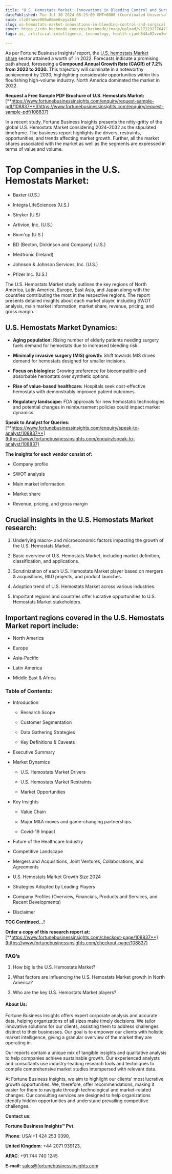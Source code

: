 ```yaml
---
title: "U.S. Hemostats Market: Innovations in Bleeding Control and Surgical Safety"
datePublished: Tue Jul 30 2024 08:23:00 GMT+0000 (Coordinated Universal Time)
cuid: clz85hove000w08me0xpyat63
slug: us-hemostats-market-innovations-in-bleeding-control-and-surgical-safety
cover: https://cdn.hashnode.com/res/hashnode/image/upload/v1722327764730/fb2fe5b6-359c-49a0-8353-d3ade3d6d8e9.png
tags: ai, artificial-intelligence, technology, health-cjaeh844x02vvo3wtj5r2s75q, healthcare

---
```


As per Fortune Business Insights’ report, the [U.S. hemostats Market share](https://www.fortunebusinessinsights.com/u-s-hemostats-market-108837) sector attained a worth of  in 2022. Forecasts indicate a promising path ahead, foreseeing a **Compound Annual Growth Rate (CAGR) of 7.2% from 2022 to 2030.** This trajectory will culminate in a noteworthy achievement by 2030, highlighting considerable opportunities within this flourishing high-volume industry. North America dominated the market in 2022.

**Request a Free Sample PDF Brochure of U.S. Hemostats Market:** [**https://www.fortunebusinessinsights.com/enquiry/request-sample-pdf/108837**](https://www.fortunebusinessinsights.com/enquiry/request-sample-pdf/108837)

In a recent study, Fortune Business Insights presents the nitty-gritty of the global U.S. Hemostats Market considering 2024–2032 as the stipulated timeframe. The business report highlights the drivers, restraints, opportunities, and trends affecting market growth. Further, all the market shares associated with the market as well as the segments are expressed in terms of value and volume.

# **Top Companies in the U.S. Hemostats Market:**

* Baxter (U.S.)
    
* Integra LifeSciences (U.S.)
    
* Stryker (U.S)
    
* Artivion, Inc. (U.S.)
    
* Biom'up (U.S.)
    
* BD (Becton, Dickinson and Company) (U.S.)
    
* Medtronic (Ireland)
    
* Johnson & Johnson Services, Inc. (U.S.)
    
* Pfizer Inc. (U.S.)
    

The U.S. Hemostats Market study outlines the key regions of North America, Latin America, Europe, East Asia, and Japan along with the countries contributing the most in the respective regions. The report presents detailed insights about each market player, including SWOT analysis, main market information, market share, revenue, pricing, and gross margin.

## U.S. Hemostats Market **Dynamics**:

* **Aging population:** Rising number of elderly patients needing surgery fuels demand for hemostats due to increased bleeding risk.
    
* **Minimally invasive surgery (MIS) growth:** Shift towards MIS drives demand for hemostats designed for smaller incisions.
    
* **Focus on biologics:** Growing preference for biocompatible and absorbable hemostats over synthetic options.
    
* **Rise of value-based healthcare:** Hospitals seek cost-effective hemostats with demonstrably improved patient outcomes.
    
* **Regulatory landscape:** FDA approvals for new hemostatic technologies and potential changes in reimbursement policies could impact market dynamics.
    

**Speak to Analyst for Queries:** [**https://www.fortunebusinessinsights.com/enquiry/speak-to-analyst/108837**](https://www.fortunebusinessinsights.com/enquiry/speak-to-analyst/108837)

**The insights for each vendor consist of:**

* Company profile
    
* SWOT analysis
    
* Main market information
    
* Market share
    
* Revenue, pricing, and gross margin
    

## **Crucial insights in the U.S. Hemostats Market research:**

1. Underlying macro- and microeconomic factors impacting the growth of the U.S. Hemostats Market.
    
2. Basic overview of U.S. Hemostats Market, including market definition, classification, and applications.
    
3. Scrutinization of each U.S. Hemostats Market player based on mergers & acquisitions, R&D projects, and product launches.
    
4. Adoption trend of U.S. Hemostats Market across various industries.
    
5. Important regions and countries offer lucrative opportunities to U.S. Hemostats Market stakeholders.
    

## **Important regions covered in the U.S. Hemostats Market report include:**

* North America
    
* Europe
    
* Asia-Pacific
    
* Latin America
    
* Middle East & Africa
    

### **Table of Contents:**

* Introduction
    
    * Research Scope
        
    * Customer Segmentation
        
    * Data Gathering Strategies
        
    * Key Definitions & Caveats
        
* Executive Summary
    
* Market Dynamics
    
    * U.S. Hemostats Market Drivers
        
    * U.S. Hemostats Market Restraints
        
    * Market Opportunities
        
* Key Insights
    
    * Value Chain
        
    * Major M&A moves and game-changing partnerships.
        
    * Covid-19 Impact
        
* Future of the Healthcare Industry
    
* Competitive Landscape
    
* Mergers and Acquisitions, Joint Ventures, Collaborations, and Agreements
    
* U.S. Hemostats Market Growth Size 2024
    
* Strategies Adopted by Leading Players
    
* Company Profiles (Overview, Financials, Products and Services, and Recent Developments)
    
* Disclaimer
    

**TOC Continued…!**

**Order a copy of this research report at:** [**https://www.fortunebusinessinsights.com/checkout-page/108837**](https://www.fortunebusinessinsights.com/checkout-page/108837)

### **FAQ’s**

1. How big is the U.S. Hemostats Market?
    
2. What factors are influencing the U.S. Hemostats Market growth in North America?
    
3. Who are the key U.S. Hemostats Market players?
    

#### **About Us:**

Fortune Business Insights offers expert corporate analysis and accurate data, helping organizations of all sizes make timely decisions. We tailor innovative solutions for our clients, assisting them to address challenges distinct to their businesses. Our goal is to empower our clients with holistic market intelligence, giving a granular overview of the market they are operating in.

Our reports contain a unique mix of tangible insights and qualitative analysis to help companies achieve sustainable growth. Our experienced analysts and consultants use industry-leading research tools and techniques to compile comprehensive market studies interspersed with relevant data.

At Fortune Business Insights, we aim to highlight our clients' most lucrative growth opportunities. We, therefore, offer recommendations, making it easier for them to navigate through technological and market-related changes. Our consulting services are designed to help organizations identify hidden opportunities and understand prevailing competitive challenges.

**Contact us:**

**Fortune Business Insights™ Pvt.**

**Phone**: USA:+1 424 253 0390,

**United Kingdom**: +44 2071 939123,

**APAC**: +91 744 740 1245

**E-mail:** [sales@fortunebusinessinsights.com](mailto:sales@fortunebusinessinsights.com)